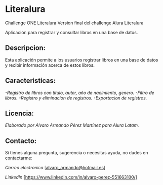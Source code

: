 # Literalura
Challenge ONE Literalura
Version final del challenge Alura Literalura

Aplicación para registrar y consultar libros en una base de datos.

## Descripcion:
Esta aplicación permite a los usuarios registrar libros en una base de datos y recibir información acerca de estos libros.

## Caracteristicas:

*-Registro de libros con titulo, autor, año de nacimiento, genero.
-Filtro de libros.
-Registro y eliminacion de registros.
-Exportacion de registros.*

## Licencia:

*Elaborado por Alvaro Armando Pérez Martínez para Alura Latam.*

## Contacto:

Si tienes alguna pregunta, sugerencia o necesitas ayuda, no dudes en contactarme:

*Correo electronico* [alvaro_armando@hotmail.es]

*LinkedIn* [https://www.linkedin.com/in/alvaro-perez-551663100/]
